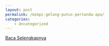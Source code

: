 ```yaml
---
layout: post
permalink: /mimpi-gelang-putus-pertanda-apa/
categories:
    - Uncategorized
---
```


[Baca Selengkapnya](/07)